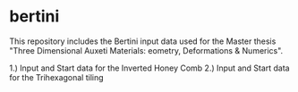 
# bertini
This repository includes the Bertini input data used for the Master thesis "Three Dimensional Auxeti Materials: eometry, Deformations & Numerics".

1.) Input and Start data for the Inverted Honey Comb
2.) Input and Start data for the Trihexagonal tiling
